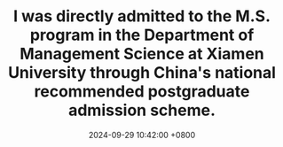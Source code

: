 ---
title: "I was directly admitted to the M.S. program in the Department of Management Science at Xiamen University through China's national recommended postgraduate admission scheme."
date: 2024-09-29 10:42:00 +0800
---